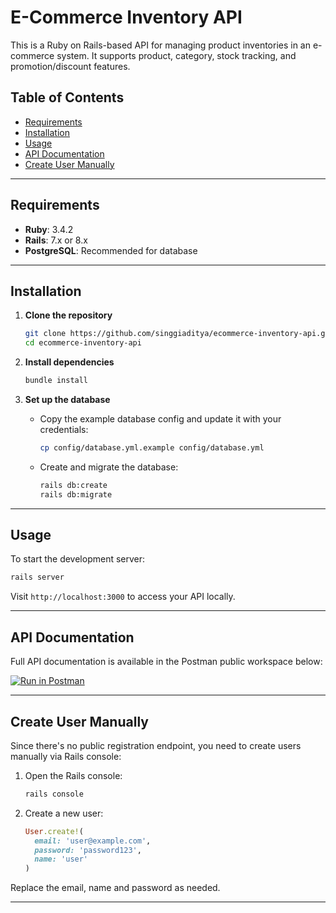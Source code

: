 # E-Commerce Inventory API

This is a Ruby on Rails-based API for managing product inventories in an e-commerce system. It supports product, category, stock tracking, and promotion/discount features.

## Table of Contents

- [Requirements](#requirements)
- [Installation](#installation)
- [Usage](#usage)
- [API Documentation](#api-documentation)
- [Create User Manually](#create-user-manually)

---

## Requirements

- **Ruby**: 3.4.2
- **Rails**: 7.x or 8.x
- **PostgreSQL**: Recommended for database

---

## Installation

1. **Clone the repository**

   ```bash
   git clone https://github.com/singgiaditya/ecommerce-inventory-api.git
   cd ecommerce-inventory-api
   ```

2. **Install dependencies**

   ```bash
   bundle install
   ```

3. **Set up the database**

   - Copy the example database config and update it with your credentials:

     ```bash
     cp config/database.yml.example config/database.yml
     ```

   - Create and migrate the database:

     ```bash
     rails db:create
     rails db:migrate
     ```

---

## Usage

To start the development server:

```bash
rails server
```

Visit `http://localhost:3000` to access your API locally.

---

## API Documentation

Full API documentation is available in the Postman public workspace below:

[![Run in Postman](https://run.pstmn.io/button.svg)](https://www.postman.com/quirkly/ecommerce-inventory-api)


---

## Create User Manually

Since there's no public registration endpoint, you need to create users manually via Rails console:

1. Open the Rails console:

   ```bash
   rails console
   ```

2. Create a new user:

   ```ruby
   User.create!(
     email: 'user@example.com',
     password: 'password123',
     name: 'user'
   )
   ```

Replace the email, name and password as needed.

---